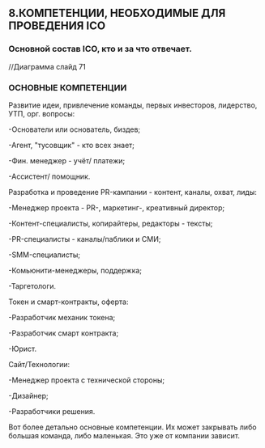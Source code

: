 ## 8.КОМПЕТЕНЦИИ, НЕОБХОДИМЫЕ ДЛЯ ПРОВЕДЕНИЯ ICO

### Основной состав ICO, кто и за что отвечает.

//Диаграмма слайд 71


### ОСНОВНЫЕ КОМПЕТЕНЦИИ

Развитие идеи, привлечение команды, первых инвесторов, лидерство, УТП, орг. вопросы:

-Основатели или основатель, биздев;

-Агент, "тусовщик" - кто всех знает;

-Фин. менеджер - учёт/ платежи;

-Ассистент/ помощник.


Разработка и проведение PR-кампании - контент, каналы, охват, лиды:

-Менеджер проекта - PR-, маркетинг-, креативный директор;
  
-Контент-специалисты, копирайтеры, редакторы - тексты;

-PR-специалисты - каналы/паблики и СМИ;

-SMM-специалисты;

-Комьюнити-менеджеры, поддержка;

-Таргетологи.


Токен и cмарт-контракты, оферта:

-Разработчик механик токена;

-Разработчик смарт контракта;

-Юрист.


Сайт/Технологии:

-Менеджер проекта с технической стороны;

-Дизайнер;

-Разработчики решения.

Вот более детально основные компетенции. Их может закрывать либо большая команда, либо маленькая. Это уже от компании зависит.